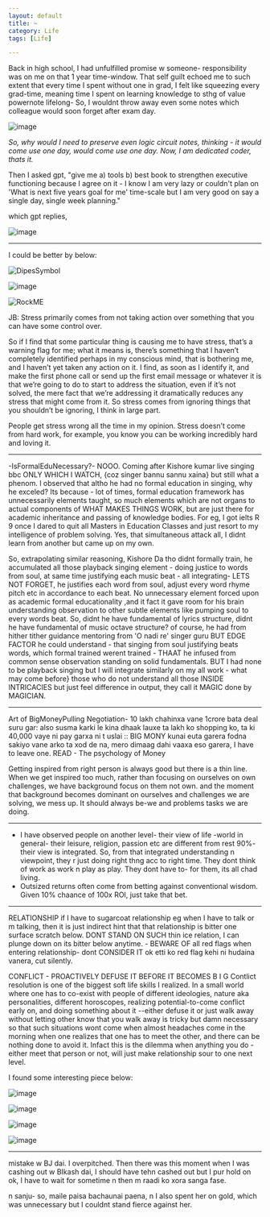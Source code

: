 ```yaml
---
layout: default
title: ~
category: Life
tags: [Life]

---
```


Back in high school, I had unfulfilled promise w someone- responsibility was on me on that 1 year time-window. That self guilt echoed me to such extent that every time I spent without one in grad, I felt like squeezing every grad-time, meaning time I spent on learning knowledge to sthg of value powernote lifelong- So, I wouldnt throw away even some notes which colleague would soon forget after exam day. 

![image](https://github.com/user-attachments/assets/c3832880-8354-48ce-b8c7-d38ca8d5ba8c)

_So, why would I need to preserve even logic circuit notes, thinking - it would come use one day, would come use one day. Now, I am dedicated coder, thats it._

Then I asked gpt, "give me a) tools b) best book to strengthen executive functioning because I agree on it - I know I am very lazy or couldn't plan on 'What is next five years goal for me' time-scale but I am very good on say a single day, single week planning."

which gpt replies, 

![image](https://github.com/user-attachments/assets/016f2e7c-a50c-43dc-8431-b57f6a256d04)

---
I could be better by below:

![DipesSymbol](https://github.com/user-attachments/assets/6c24f530-8022-43aa-9f44-ccb2c6400dd9)

![image](https://github.com/user-attachments/assets/a17cd2d1-08c3-4609-a227-493a7f4f1fd3)

![RockME](https://github.com/user-attachments/assets/9002b6a7-3039-44df-8957-9a393ffdde52)

JB:
Stress primarily comes from not taking action over something that you can have some control over.

So if I find that some particular thing is causing me to have stress, that’s a warning flag for me; what it means is, there’s something that I haven’t completely identified perhaps in my conscious mind, that is bothering me, and I haven’t yet taken any action on it. I find, as soon as I identify it, and make the first phone call or send up the first email message or whatever it is that we’re going to do to start to address the situation, even if it’s not solved, the mere fact that we’re addressing it dramatically reduces any stress that might come from it. So stress comes from ignoring things that you shouldn’t be ignoring, I think in large part.

People get stress wrong all the time in my opinion. Stress doesn’t come from hard work, for example, you know you can be working incredibly hard and loving it.

---
-IsFormalEduNecessary?-  NOOO. Coming after Kishore kumar live singing bbc ONLY WHICH I WATCH, {coz singer bannu sannu xaina} but still what a phenom. I observed that altho he had no formal education in singing, why he exceled? Its because - lot of times, formal education framework has unnecessarily elements taught, so much elements which are not organs to actual components of WHAT MAKES THINGS WORK, but are just there for academic inheritance and passing of knowledge bodies. For eg, I got ielts R 9 once I dared to quit all Masters in Education Classes and just resort to my intelligence of problem solving. Yes, that simultaneous attack all, I didnt learn from another but came up on my own. 

So, extrapolating similar reasoning, Kishore Da tho didnt formally train, he accumulated all those playback singing element - doing justice to words from soul, at same time justifying each music beat - all integrating- LETS NOT FORGET, he justifies each word from soul, adjust every word rhyme pitch etc in accordance to each beat. No unnecessary element forced upon as academic formal educationality ,and it fact it gave room for his brain understanding observation to other subtle elements like pumping soul to every words beat. So, didnt he have fundamental of lyrics structure, didnt he have fundamental of music octave structure? of course, he had from hither tither guidance mentoring from 'O nadi re' singer guru BUT EDGE FACTOR he could understand - that singing from soul justifying beats words, which formal trained werent trained - THAAT he infused from common sense observation standing on solid fundamentals. BUT I had none to be playback singing but I will integrate similarly on my all work - what may come before} those who do not understand all those INSIDE INTRICACIES but just feel difference in output, they call it MAGIC done by MAGICIAN.

---
Art of BigMoneyPulling Negotiation- 10 lakh chahinxa vane 1crore bata deal suru gar: also susma karki le kina dhaak lauxe ta lakh ko shopping ko, ta ki 40,000 vaye ni pay garxa ni t uslai :: BIG MONY kunai euta garera fodna sakiyo vane arko ta xod de na, mero dimaag dahi vaaxa eso garera, I have to leave one.
READ - The psychology of Money

Getting inspired from right person is always good but there is a thin line. When we get inspired too much, rather than focusing on ourselves on own challenges, we have background focus on them not own. and the moment that background becomes dominant on ourselves and challenges we are solving, we mess up. It should always be-we and problems tasks we are doing.

---
- I have observed people on another level- their view of life -world in general- their leisure, religion, passion etc are different from rest 90%- their view is integrated. So, from that integrated understanding n viewpoint, they r just doing right thng acc to right time. They dont think of work as work n play as play. They dont have to- for them, its all chad living.
- Outsized returns often come from betting against conventional wisdom. Given 10% chaance of 100x ROI, just take that bet.

---
RELATIONSHIP
if I have to sugarcoat relationship eg when I have to talk or m talking, then it is just indirect hint that that relationship is bitter one surface scratch below. DONT STAND ON SUCH thin ice relation, I can plunge down on its bitter below anytime. - BEWARE OF all red flags when entering relationship- dont CONSIDER IT ok etti ko red flag kehi ni hudaina vanera, cut silently. 

CONFLICT - PROACTIVELY DEFUSE IT BEFORE IT BECOMES B  I   G
Contlict resolution is one of the biggest soft life skills I realized. In a small world where one has to co-exist with people of different ideologies, nature aka personalities, different horoscopes, realizing potential-to-come conflict early on, and doing something about it --either defuse it or just walk away without letting other know that you walk away is tricky but damn necessary so that such situations wont come when almost headaches come in the morning when one realizes that one has to meet the other, and there can be nothing done to avoid it. Infact this is the dilemma when anything you do - either meet that person or not, will just make relationship sour to one next level.

I found some interesting piece below:

![image](https://github.com/user-attachments/assets/54173006-4938-41e4-8c80-8244595f63cf)

![image](https://github.com/user-attachments/assets/e2515bf4-32b6-446d-9913-45c59e1703ef)

![image](https://github.com/user-attachments/assets/bae32b61-7f08-4440-afba-8cf09261e3b7)
 
![image](https://github.com/user-attachments/assets/43c87766-8493-4517-92cc-7bf99c503bbe)



---
mistake w BJ dai. I overpitched. Then there was this moment when I was cashing out w BIkash dai, I should have tehn cashed out but I pur hold on ok, I have to wait for sometime n then m raadi ko xora sanga fase.

n sanju- so, maile paisa bachaunai paena, n I also spent her on gold, which was unnecessary but I couldnt stand fierce against her.
